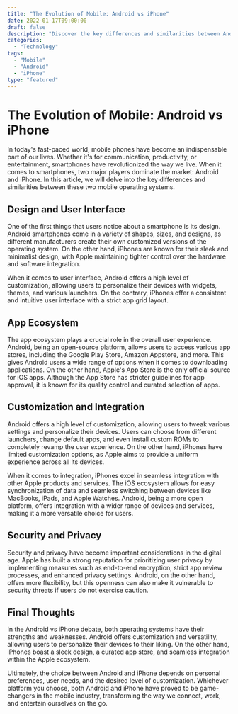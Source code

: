 ```yaml
--- 
title: "The Evolution of Mobile: Android vs iPhone"
date: 2022-01-17T09:00:00
draft: false
description: "Discover the key differences and similarities between Android and iPhone smartphones."
categories: 
  - "Technology"
tags: 
  - "Mobile"
  - "Android"
  - "iPhone"
type: "featured"
--- 
```


# The Evolution of Mobile: Android vs iPhone

In today's fast-paced world, mobile phones have become an indispensable part of our lives. Whether it's for communication, productivity, or entertainment, smartphones have revolutionized the way we live. When it comes to smartphones, two major players dominate the market: Android and iPhone. In this article, we will delve into the key differences and similarities between these two mobile operating systems.

## Design and User Interface

One of the first things that users notice about a smartphone is its design. Android smartphones come in a variety of shapes, sizes, and designs, as different manufacturers create their own customized versions of the operating system. On the other hand, iPhones are known for their sleek and minimalist design, with Apple maintaining tighter control over the hardware and software integration.

When it comes to user interface, Android offers a high level of customization, allowing users to personalize their devices with widgets, themes, and various launchers. On the contrary, iPhones offer a consistent and intuitive user interface with a strict app grid layout.

## App Ecosystem

The app ecosystem plays a crucial role in the overall user experience. Android, being an open-source platform, allows users to access various app stores, including the Google Play Store, Amazon Appstore, and more. This gives Android users a wide range of options when it comes to downloading applications. On the other hand, Apple's App Store is the only official source for iOS apps. Although the App Store has stricter guidelines for app approval, it is known for its quality control and curated selection of apps.

## Customization and Integration

Android offers a high level of customization, allowing users to tweak various settings and personalize their devices. Users can choose from different launchers, change default apps, and even install custom ROMs to completely revamp the user experience. On the other hand, iPhones have limited customization options, as Apple aims to provide a uniform experience across all its devices.

When it comes to integration, iPhones excel in seamless integration with other Apple products and services. The iOS ecosystem allows for easy synchronization of data and seamless switching between devices like MacBooks, iPads, and Apple Watches. Android, being a more open platform, offers integration with a wider range of devices and services, making it a more versatile choice for users.

## Security and Privacy

Security and privacy have become important considerations in the digital age. Apple has built a strong reputation for prioritizing user privacy by implementing measures such as end-to-end encryption, strict app review processes, and enhanced privacy settings. Android, on the other hand, offers more flexibility, but this openness can also make it vulnerable to security threats if users do not exercise caution.

## Final Thoughts

In the Android vs iPhone debate, both operating systems have their strengths and weaknesses. Android offers customization and versatility, allowing users to personalize their devices to their liking. On the other hand, iPhones boast a sleek design, a curated app store, and seamless integration within the Apple ecosystem.

Ultimately, the choice between Android and iPhone depends on personal preferences, user needs, and the desired level of customization. Whichever platform you choose, both Android and iPhone have proved to be game-changers in the mobile industry, transforming the way we connect, work, and entertain ourselves on the go.
